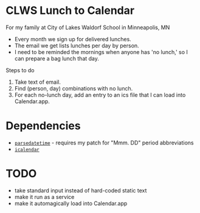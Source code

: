 # CLWS Lunch to Calendar

For my family at City of Lakes Waldorf School in Minneapolis, MN

 - Every month we sign up for delivered lunches.
 - The email we get lists lunches per day by person.
 - I need to be reminded the mornings when anyone has 'no lunch,'
   so I can prepare a bag lunch that day.

Steps to do

1. Take text of email.
2. Find (person, day) combinations with no lunch.
3. For each no-lunch day, add an entry to an ics file
   that I can load into Calendar.app.

# Dependencies

 - [`parsedatetime`](https://github.com/dansteeves68/parsedatetime) - requires my patch for "Mmm. DD" period abbreviations
 - [`icalendar`](http://github.com/dansteeves68/icalendar)

# TODO

 - take standard input instead of hard-coded static text
 - make it run as a service
 - make it automagically load into Calendar.app
